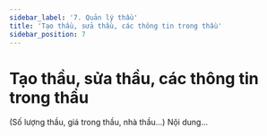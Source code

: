 ```yaml
---
sidebar_label: '7. Quản lý thầu'
title: 'Tạo thầu, sửa thầu, các thông tin trong thầu'
sidebar_position: 7
---
```

# Tạo thầu, sửa thầu, các thông tin trong thầu
(Số lượng thầu, giá trong thầu, nhà thầu...)
Nội dung...